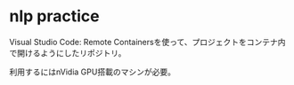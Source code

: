 # nlp practice

Visual Studio Code: Remote Containersを使って、プロジェクトをコンテナ内で開けるようにしたリポジトリ。

利用するにはnVidia GPU搭載のマシンが必要。

